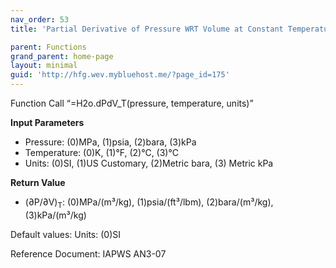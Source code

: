 ```yaml
---
nav_order: 53
title: 'Partial Derivative of Pressure WRT Volume at Constant Temperature f(P, T)'

parent: Functions
grand_parent: home-page
layout: minimal
guid: 'http://hfg.wev.mybluehost.me/?page_id=175'
---
```


Function Call “=H2o.dPdV\_T(pressure, temperature, units)”

**Input Parameters**

- Pressure: (0)MPa, (1)psia, (2)bara, (3)kPa
- Temperature: (0)K, (1)°F, (2)°C, (3)°C
- Units: (0)SI, (1)US Customary, (2)Metric bara, (3) Metric kPa

**Return Value**

- (∂P/∂V)<sub>T</sub>: (0)MPa/(m³/kg), (1)psia/(ft³/lbm), (2)bara/(m³/kg), (3)kPa/(m³/kg)

Default values: Units: (0)SI

Reference Document: IAPWS AN3-07